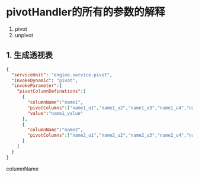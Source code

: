 # pivotHandler的所有的参数的解释

1. pivot
2. unpivot

## 1. 生成透视表

```json
{
  "serviceUnit": "engine.service.pivot",
  "invokeDynamic": "pivot",
  "invokeParameter":{
    "pivotColumnDefinations":[
      {
        "columnName":"name1",
        "pivotColumns":["name1_u1","name1_u2","name1_u3","name1_u4","name1_u5"],
        "value":"name1_value"
      },
      {
        "columnName":"name2",
        "pivotColumns":["name2_u1","name2_u2","name2_u3","name2_u4","name2_u5"]
      }
    ]
  }
}
```

columnName